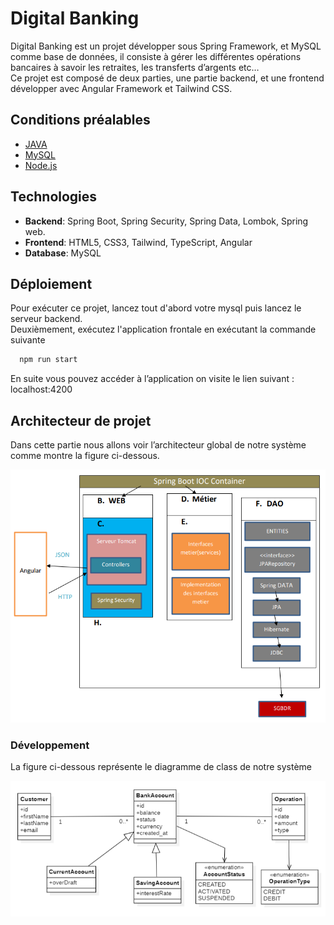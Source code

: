 # Digital Banking

Digital Banking est un projet développer sous Spring Framework, et MySQL comme base de données, il consiste à gérer les différentes opérations bancaires à savoir les retraites, les transferts d’argents etc…  
Ce projet est composé de deux parties, une partie backend, et une frontend développer avec Angular Framework et Tailwind CSS.

## Conditions préalables

- [JAVA](https://www.oracle.com/java/technologies/downloads/)
- [MySQL](https://dev.mysql.com/downloads/installer/)
- [Node.js](https://nodejs.org/en/)

## Technologies

- **Backend**: Spring Boot, Spring Security, Spring Data, Lombok, Spring web.
- **Frontend**: HTML5, CSS3, Tailwind, TypeScript, Angular
- **Database**: MySQL

## Déploiement

Pour exécuter ce projet, lancez tout d'abord votre mysql puis lancez le serveur backend.  
Deuxièmement, exécutez l'application frontale en exécutant la commande suivante

```bash
  npm run start
```

En suite vous pouvez accéder à l’application on visite le lien suivant : localhost:4200

## Architecteur de projet

Dans cette partie nous allons voir l’architecteur global de notre système comme montre la figure ci-dessous.

![img.png](doc/img.png)

### Développement

La figure ci-dessous représente le diagramme de class de notre système

![img.png](doc/class_diagram.png)

